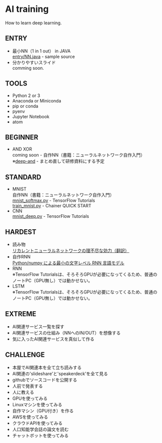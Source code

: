 # AI training
How to learn deep learning.

## ENTRY
* 最小NN（1 in 1 out） in JAVA  
[entry/NN.java](entry/NN.java) - sample source
* 分かりやすいスライド  
comming soon.

## TOOLS
* Python 2 or 3
* Anaconda or Miniconda
* pip or conda
* pyenv
* Jupyter Notebook
* atom

## BEGINNER
* AND XOR  
coming soon - 自作NN（書籍：ニューラルネットワーク自作入門）  
※[deep-and](https://github.com/namickey/deep-and) - まとめ直して研修資料にする予定

## STANDARD
* MNIST  
自作NN（書籍：ニューラルネットワーク自作入門）  
[mnist_softmax.py](https://github.com/tensorflow/tensorflow/blob/master/tensorflow/examples/tutorials/mnist/mnist_softmax.py) - TensorFlow Tutorials  
[train_mnist.py](https://chainer.org/) - Chainer QUICK START  
* CNN  
[mnist_deep.py](https://github.com/tensorflow/tensorflow/blob/master/tensorflow/examples/tutorials/mnist/mnist_deep.py) - TensorFlow Tutorials  

## HARDEST
* 読み物  
[リカレントニューラルネットワークの理不尽な効力（翻訳）](https://qiita.com/KojiOhki/items/397f157342e0def06a9b)  
* 自作RNN  
[Python/numpy による最小の文字レベル RNN 言語モデル](https://gist.github.com/karpathy/d4dee566867f8291f086)  
* RNN  
※TensorFlow Tutorialsは、そろそろGPUが必要になってくるため、普通のノートPC（GPU無し）では動かせない。
* LSTM  
※TensorFlow Tutorialsは、そろそろGPUが必要になってくるため、普通のノートPC（GPU無し）では動かせない。

## EXTREME
* AI関連サービス一覧を探す
* AI関連サービスの仕組み（NNへのIN/OUT）を想像する
* 気に入ったAI関連サービスを真似して作る

## CHALLENGE
* 本屋でAI関連本を全て立ち読みする
* AI関連の'slideshare'と'speakerdeck'を全て見る
* githubでソースコードを公開する
* 人前で発表する
* 人に教える
* GPUを使ってみる
* Linuxマシンを使ってみる
* 自作マシン（GPU付き）を作る
* AWSを使ってみる
* クラウドAPIを使ってみる
* 人口知能学会誌の論文を読む
* チャットボットを使ってみる
